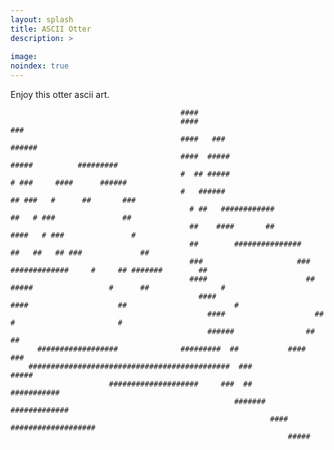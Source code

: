 ```yaml
---
layout: splash
title: ASCII Otter
description: >
  
image: 
noindex: true
---
```


Enjoy this otter ascii art.

                                          ####
                                          ####                                                 ###
                                          ####   ###                                        ######
                                          ####  #####                                      #####          #########
                                          #  ## #####                                       # ###     ####      ######
                                          #   ######                                        ## ###   #      ##       ###
                                            # ##   ############                               ##   # ###               ##
                                            ##    ####       ##                             ####   # ###               #
                                            ##        ###############                      ##   ##   ## ###             ##
                                            ###                     ###       #############     #     ## #######        ##
                                            ####                      ##  #####                 #      ##                #
                                              ####                      ####                    ##                        #
                                                ####                    ##                      #                       #
                                                ######                ##                                             ##
          ##################              #########  ##           ####                                            ###
        #############################################  ###                                                     #####
                          ####################     ###  ##                                           ###########
                                                      #######                           #############
                                                              ####     ###################
                                                                  #####




[mm]: https://guides.github.com/features/mastering-markdown/
[ksyn]: https://kramdown.gettalong.org/syntax.html
[ksyntab]:https://kramdown.gettalong.org/syntax.html#tables
[ksynmath]: https://kramdown.gettalong.org/syntax.html#math-blocks
[katex]: https://khan.github.io/KaTeX/
[rtable]: https://dbushell.com/2016/03/04/css-only-responsive-tables/
